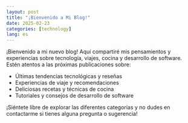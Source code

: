```yaml
---
layout: post
title: "¡Bienvenido a Mi Blog!"
date: 2025-02-23
categories: [technology]
lang: es
---
```


¡Bienvenido a mi nuevo blog! Aquí compartiré mis pensamientos y experiencias sobre tecnología, viajes, cocina y desarrollo de software. Estén atentos a las próximas publicaciones sobre:

- Últimas tendencias tecnológicas y reseñas
- Experiencias de viaje y recomendaciones
- Deliciosas recetas y técnicas de cocina
- Tutoriales y consejos de desarrollo de software

¡Siéntete libre de explorar las diferentes categorías y no dudes en contactarme si tienes alguna pregunta o sugerencia!
